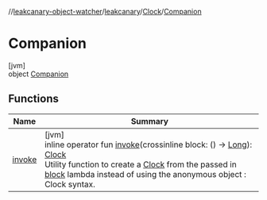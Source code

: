 //[leakcanary-object-watcher](../../../../index.md)/[leakcanary](../../index.md)/[Clock](../index.md)/[Companion](index.md)

# Companion

[jvm]\
object [Companion](index.md)

## Functions

| Name | Summary |
|---|---|
| [invoke](invoke.md) | [jvm]<br>inline operator fun [invoke](invoke.md)(crossinline block: () -&gt; [Long](https://kotlinlang.org/api/latest/jvm/stdlib/kotlin/-long/index.html)): [Clock](../index.md)<br>Utility function to create a [Clock](../index.md) from the passed in [block](invoke.md) lambda instead of using the anonymous object : Clock syntax. |
